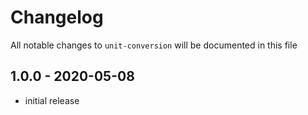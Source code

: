 # Changelog

All notable changes to `unit-conversion` will be documented in this file

## 1.0.0 - 2020-05-08

- initial release
